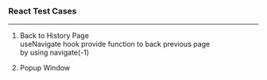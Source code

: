 ### React Test Cases

-------------------------------------

1. Back to History Page  
useNavigate hook provide function to back previous page  
by using navigate(-1)  

2. Popup Window


